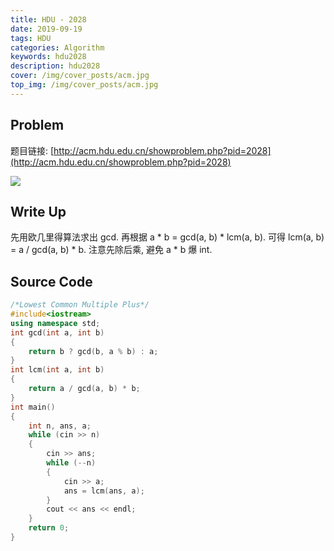 ```yaml
---
title: HDU - 2028
date: 2019-09-19
tags: HDU
categories: Algorithm
keywords: hdu2028
description: hdu2028
cover: /img/cover_posts/acm.jpg
top_img: /img/cover_posts/acm.jpg
---
```

## Problem

题目链接: [http://acm.hdu.edu.cn/showproblem.php?pid=2028](http://acm.hdu.edu.cn/showproblem.php?pid=2028)

![](/img/img_posts/hdu2028.png)

## Write Up

先用欧几里得算法求出 gcd.
再根据 a * b = gcd(a, b) * lcm(a, b).
可得 lcm(a, b) = a / gcd(a, b) * b.
注意先除后乘, 避免 a * b 爆 int.

## Source Code

``` c++
/*Lowest Common Multiple Plus*/
#include<iostream>
using namespace std;
int gcd(int a, int b)
{
	return b ? gcd(b, a % b) : a;
}
int lcm(int a, int b)
{
	return a / gcd(a, b) * b;
}
int main()
{
	int n, ans, a;
	while (cin >> n)
	{
		cin >> ans;
		while (--n)
		{
			cin >> a;
			ans = lcm(ans, a);
		}
		cout << ans << endl;
	}
	return 0;
}
```
